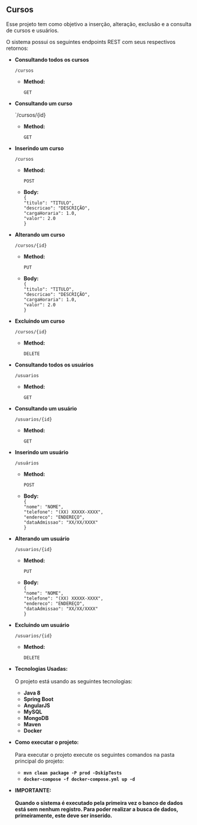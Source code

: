 **Cursos**
----
  Esse projeto tem como objetivo a inserção, alteração, exclusão e a consulta de cursos e usuários.
  <br /> 
  
  O sistema possui os seguintes endpoints REST com seus respectivos retornos:
* **Consultando todos os cursos**

    `/cursos`

    * **Method:**
  
        `GET`

* **Consultando um curso**

    `/cursos/{id}

    * **Method:**
  
        `GET`

* **Inserindo um curso**

    `/cursos`

    * **Method:**
  
        `POST`
        
    * **Body:**  
    `{`<br />
        `"titulo": "TITULO",`<br />
        `"descricao": "DESCRIÇÃO",`<br />
        `"cargaHoraria": 1.0,`<br />
        `"valor": 2.0`<br />
    `}`<br />        

* **Alterando um curso**

    `/cursos/{id}`

    * **Method:**
  
        `PUT`
        
    * **Body:**  
    `{`<br />
        `"titulo": "TITULO",`<br />
        `"descricao": "DESCRIÇÃO",`<br />
        `"cargaHoraria": 1.0,`<br />
        `"valor": 2.0`<br />
    `}`<br />            

* **Excluindo um curso**

    `/cursos/{id}`

    * **Method:**
  
        `DELETE`

* **Consultando todos os usuários**

    `/usuarios`

    * **Method:**
  
        `GET`
        
* **Consultando um usuário**

    `/usuarios/{id}`

    * **Method:**
  
        `GET`

* **Inserindo um usuário**

    `/usuários`

    * **Method:**
  
        `POST`
        
    * **Body:**  
        `{`<br />
            `"nome": "NOME",`        
             `"telefone": "(XX) XXXXX-XXXX",`<br />
             `"endereco": "ENDEREÇO",`<br />
             `"dataAdmissao": "XX/XX/XXXX"`<br />
         `}`<br />        

* **Alterando um usuário**

    `/usuarios/{id}`

    * **Method:**
  
        `PUT`
        
    * **Body:**  
        `{`<br />
            `"nome": "NOME",`        
             `"telefone": "(XX) XXXXX-XXXX",`<br />
             `"endereco": "ENDEREÇO",`<br />
             `"dataAdmissao": "XX/XX/XXXX"`<br />
         `}`<br />

* **Excluindo um usuário**

    `/usuarios/{id}`

    * **Method:**
  
        `DELETE`

* **Tecnologias Usadas:** <br /><br />
  O projeto está usando as seguintes tecnologias: <br />
  * **Java 8**
  * **Spring Boot**  
  * **AngularJS**  
  * **MySQL**
  * **MongoDB**
  * **Maven**
  * **Docker**

* **Como executar o projeto:** <br /><br />
  Para executar o projeto execute os seguintes comandos na pasta principal do projeto:
    <br />
    * **`mvn clean package -P prod -DskipTests`**<br />
    * **`docker-compose -f docker-compose.yml up -d`**

* **IMPORTANTE:** <br /><br />
  **Quando o sistema é executado pela primeira vez o banco de dados está sem nenhum registro.
  Para poder realizar a busca de dados, primeiramente, este deve ser inserido.**
